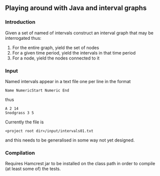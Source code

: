 ## Playing around with Java and interval graphs

### Introduction

Given a set of named of intervals construct an interval graph that may be interrogated thus:

1. For the entire graph, yield the set of nodes 
2. For a given time period, yield the intervals in that time period 
3. For a node, yield the nodes connected to it

### Input

Named intervals appear in a text file one per line in the format

`Name NumericStart Numeric End`

thus

```
A 2 14
Snodgrass 3 5
```

Currently the file is 

`<project root dir>/input/intervals01.txt`

and this needs to be generalised in some way not yet designed.



### Compilation

Requires Hamcrest jar to be installed on the class path in order
to compile (at least some of) the tests.
